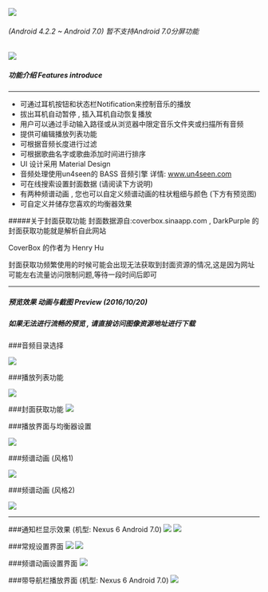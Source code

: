 ![](https://github.com/ocwvar/DarkPurple/blob/master/app/showcase/logo-nv.png) 

###### (Android 4.2.2 ~ Android 7.0) 暂不支持Android 7.0分屏功能
![](https://travis-ci.org/ocwvar/DarkPurple.svg?branch=master)

##### 功能介绍  Features introduce

---
- 可通过耳机按钮和状态栏Notification来控制音乐的播放
- 拔出耳机自动暂停 , 插入耳机自动恢复播放
- 用户可以通过手动输入路径或从浏览器中限定音乐文件夹或扫描所有音频
- 提供可编辑播放列表功能
- 可根据音频长度进行过滤
- 可根据歌曲名字或歌曲添加时间进行排序
- UI 设计采用 Material Design
- 音频处理使用un4seen的 BASS 音频引擎  详情: www.un4seen.com
- 可在线搜索设置封面数据 (请阅读下方说明)
- 有两种频谱动画 , 您也可以自定义频谱动画的柱状粗细与颜色 (下方有预览图)
- 可自定义并储存您喜欢的均衡器效果

#####关于封面获取功能
封面数据源自:coverbox.sinaapp.com , DarkPurple 的封面获取功能就是解析自此网站

CoverBox 的作者为 Henry Hu

封面获取功频繁使用的时候可能会出现无法获取到封面资源的情况,这是因为网址可能左右流量访问限制问题,等待一段时间后即可

---
##### 预览效果 动画与截图 Preview (2016/10/20)
##### *如果无法进行流畅的预览 , 请直接访问图像资源地址进行下载*

###音频目录选择

![](https://github.com/ocwvar/DarkPurple/blob/master/app/showcase/gifs/musicfolder.gif)

###播放列表功能

![](https://github.com/ocwvar/DarkPurple/blob/master/app/showcase/gifs/playlist.gif)

###封面获取功能
![](https://github.com/ocwvar/DarkPurple/blob/master/app/showcase/gifs/dc.gif)

###播放界面与均衡器设置

![](https://github.com/ocwvar/DarkPurple/blob/master/app/showcase/gifs/playing.gif)

###频谱动画 (风格1)

![](https://github.com/ocwvar/DarkPurple/blob/master/app/showcase/gifs/sp1.gif)

###频谱动画 (风格2)

![](https://github.com/ocwvar/DarkPurple/blob/master/app/showcase/gifs/sp2.gif)

---

###通知栏显示效果 (机型: Nexus 6 Android 7.0)
![](https://github.com/ocwvar/DarkPurple/blob/master/app/showcase/screenshots/bignp.png)
![](https://github.com/ocwvar/DarkPurple/blob/master/app/showcase/screenshots/smallnp.png)

###常规设置界面
![](https://github.com/ocwvar/DarkPurple/blob/master/app/showcase/screenshots/normalsetting1.png)
![](https://github.com/ocwvar/DarkPurple/blob/master/app/showcase/screenshots/normalsetting2.png)

###频谱动画设置界面
![](https://github.com/ocwvar/DarkPurple/blob/master/app/showcase/screenshots/spsetting.png)

###带导航栏播放界面 (机型: Nexus 6 Android 7.0)
![](https://github.com/ocwvar/DarkPurple/blob/master/app/showcase/screenshots/full.png)

